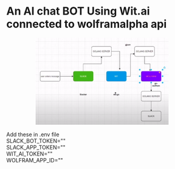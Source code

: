 # An AI chat BOT Using Wit.ai connected to wolframalpha api<br/>

<p align="center">
  <img src="img/wit.png" width="350" title="hover text">
  
</p>

Add these in .env file<br/>
SLACK_BOT_TOKEN=""<br/>
SLACK_APP_TOKEN=""<br/>
WIT_AI_TOKEN=""<br/>
WOLFRAM_APP_ID=""<br/>
